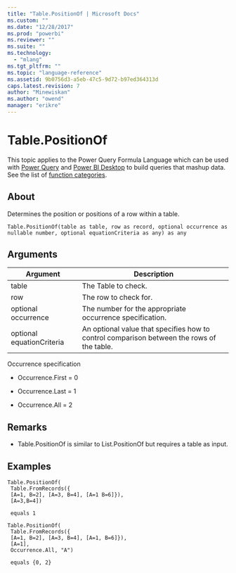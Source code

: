 ```yaml
---
title: "Table.PositionOf | Microsoft Docs"
ms.custom: ""
ms.date: "12/28/2017"
ms.prod: "powerbi"
ms.reviewer: ""
ms.suite: ""
ms.technology: 
  - "mlang"
ms.tgt_pltfrm: ""
ms.topic: "language-reference"
ms.assetid: 9b0756d3-a5eb-47c5-9d72-b97ed364313d
caps.latest.revision: 7
author: "Minewiskan"
ms.author: "owend"
manager: "erikre"
---
```

# Table.PositionOf
This topic applies to the Power Query Formula Language which can be used with [Power Query](https://support.office.com/article/Introduction-to-Microsoft-Power-Query-for-Excel-6E92E2F4-2079-4E1F-BAD5-89F6269CD605) and [Power BI Desktop](http://go.microsoft.com/fwlink/p/?LinkId=618607) to build queries that mashup data. See the list of [function categories](https://msdn.microsoft.com/en-us/library/mt211003.aspx).  
  
## About  
Determines the position or positions of a row within a table.  
  
```  
Table.PositionOf(table as table, row as record, optional occurrence as nullable number, optional equationCriteria as any) as any  
```  
  
## Arguments  
  
|Argument|Description|  
|------------|---------------|  
|table|The Table to check.|  
|row|The row to check for.|  
|optional occurrence|The number for the appropriate occurrence specification.|  
|optional equationCriteria|An optional value that specifies how to control comparison between the rows of the table.|  
  
Occurrence specification  
  
-   Occurrence.First = 0  
  
-   Occurrence.Last = 1  
  
-   Occurrence.All = 2  
  
## <a name="__toc360789683"></a>Remarks  
  
-   Table.PositionOf is similar to List.PositionOf but requires a table as input.  
  
## Examples  
  
```  
Table.PositionOf(   
 Table.FromRecords({  
 [A=1, B=2], [A=3, B=4], [A=1 B=6]}),   
 [A=3,B=4])  
  
 equals 1  
```  
  
```  
Table.PositionOf(  
 Table.FromRecords({  
 [A=1, B=2], [A=3, B=4], [A=1, B=6]}),   
 [A=1],   
 Occurrence.All, "A")  
  
 equals {0, 2}  
```  

